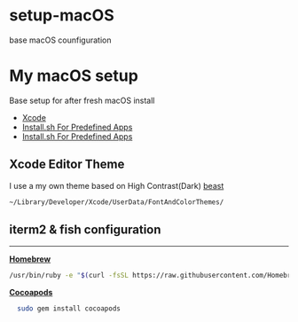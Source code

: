 # setup-macOS
base macOS counfiguration
# My macOS setup

Base setup for after fresh macOS install

- [Xcode](https://developer.apple.com/xcode/)
- <a id="raw-url" href="https://github.com/ahmedyilmaz/setup-macOS/blob/main/install-macos-beast.sh">Install.sh For Predefined Apps</a>
- [Install.sh For Predefined Apps](https://github.com/ahmedyilmaz/setup-macOS/blob/main/install-macos-beast.sh)

## Xcode Editor Theme
I use a my own theme based on High Contrast(Dark) [beast](https://github.com/ahmedyilmaz/setup-macOS/blob/main/Beast.xccolortheme)

```bash
~/Library/Developer/Xcode/UserData/FontAndColorThemes/
```

## iterm2 & fish configuration


--------------------------------------------------------------------------------------------------------

[**Homebrew**](http://brew.sh/)

```bash
/usr/bin/ruby -e "$(curl -fsSL https://raw.githubusercontent.com/Homebrew/install/master/install)"
```

[**Cocoapods**](https://guides.cocoapods.org/using/getting-started.html#installation)

```bash
  sudo gem install cocoapods 
```

